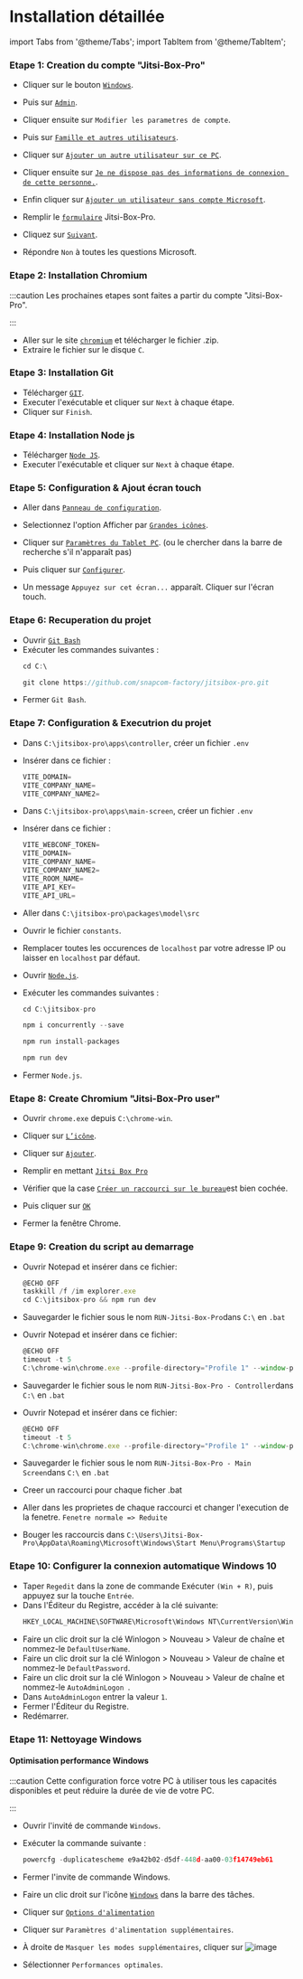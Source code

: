 
# Installation détaillée
import Tabs from '@theme/Tabs';
import TabItem from '@theme/TabItem';

### Etape 1: Creation du compte "Jitsi-Box-Pro"

- Cliquer sur le bouton [`Windows`](https://user-images.githubusercontent.com/110535664/187230954-50f10bcb-51f4-481f-aa52-a3c23811d80a.png).

- Puis sur [`Admin`](https://user-images.githubusercontent.com/110535664/187231239-00a19a03-26ae-4139-9146-ca889c8af93c.png).

- Cliquer ensuite sur  `Modifier les parametres de compte`.

- Puis sur [`Famille et autres utilisateurs`](https://user-images.githubusercontent.com/110535664/187231993-53bd2928-395e-475a-bfa3-61a407a462a5.png).

- Cliquer sur [`Ajouter un autre utilisateur sur ce PC`](https://user-images.githubusercontent.com/110535664/187232447-7147abeb-5b62-46c9-8a9c-a8efed0be799.png).

- Cliquer ensuite sur [`Je ne dispose pas des informations de connexion de cette personne.`](https://user-images.githubusercontent.com/110535664/187233013-8e0eaee8-d541-45ae-b118-787b0dff11eb.png).

- Enfin cliquer sur [`Ajouter un utilisateur sans compte Microsoft`](https://user-images.githubusercontent.com/110535664/187233114-a121fc68-ef03-4be9-a8ed-976d5cb37bd8.png).

- Remplir le [`formulaire`](https://user-images.githubusercontent.com/110535664/187233352-64d6f299-32b3-4d09-87ba-f6f0f1cc5a58.png) Jitsi-Box-Pro.

- Cliquez sur [`Suivant`](https://user-images.githubusercontent.com/110535664/187233704-5e160e9c-eb34-4ef4-b4b0-f6b010d62785.png).

- Répondre `Non` à toutes les questions Microsoft.

### Etape 2: Installation Chromium

:::caution
Les prochaines etapes sont faites a partir du compte "Jitsi-Box-Pro".

:::

- Aller sur le site [`chromium`](https://download-chromium.appspot.com) et télécharger le fichier .zip.
- Extraire le fichier sur le disque `C`.

### Etape 3: Installation Git

- Télécharger [`GIT`](https://github.com/git-for-windows/git/releases/download/v2.37.2.windows.2/Git-2.37.2.2-64-bit.exe).
- Executer l'exécutable et cliquer sur `Next` à chaque étape.
- Cliquer sur `Finish`.

### Etape 4: Installation Node js

- Télécharger [`Node JS`](https://nodejs.org/dist/v16.17.0/node-v16.17.0-x64.msi).
- Executer l'exécutable  et cliquer sur `Next` à chaque étape.

### Etape 5: Configuration & Ajout écran touch

- Aller dans [`Panneau de configuration`](https://user-images.githubusercontent.com/110535664/187390041-fe4662a9-e23a-47ff-9adf-302d263a45ce.png).

- Selectionnez l'option Afficher par [`Grandes icônes`](https://user-images.githubusercontent.com/110535664/187390452-604bfca3-6b10-43f4-997c-8200746e4ca8.png).

- Cliquer sur [`Paramètres du Tablet PC`](https://user-images.githubusercontent.com/110535664/187391033-a4fe154a-e8e2-4331-93a4-03009915f6fe.png). (ou le chercher dans la barre de recherche s'il n'apparaît pas)

- Puis cliquer sur [`Configurer`](https://user-images.githubusercontent.com/110535664/187391059-35ad9637-55ef-43e6-9e5a-8b553bca70e2.png).

- Un message `Appuyez sur cet écran...` apparaît. Cliquer sur l'écran touch.

### Etape 6: Recuperation du projet

- Ouvrir [`Git Bash`](https://user-images.githubusercontent.com/110535664/187235305-a79347c1-d0b5-4e86-960b-97a4360ce885.png)
- Exécuter les commandes suivantes :
    ```js
    cd C:\
    ```
    ```js
    git clone https://github.com/snapcom-factory/jitsibox-pro.git
    ```
- Fermer `Git Bash`.

### Etape 7: Configuration & Executrion du projet

- Dans `C:\jitsibox-pro\apps\controller`, créer un fichier `.env`
- Insérer dans ce fichier : 
    ```js
    VITE_DOMAIN=
    VITE_COMPANY_NAME=
    VITE_COMPANY_NAME2=
    ```

- Dans `C:\jitsibox-pro\apps\main-screen`, créer un fichier `.env`
- Insérer dans ce fichier : 
    ```js
    VITE_WEBCONF_TOKEN=
    VITE_DOMAIN=
    VITE_COMPANY_NAME=
    VITE_COMPANY_NAME2= 
    VITE_ROOM_NAME= 
    VITE_API_KEY=
    VITE_API_URL=
    ```
- Aller dans `C:\jitsibox-pro\packages\model\src`
- Ouvrir le fichier `constants`.
- Remplacer toutes les occurences de `localhost` par votre adresse IP ou laisser en `localhost` par défaut.


- Ouvrir [`Node.js`](https://user-images.githubusercontent.com/110535664/187236978-da226428-8c42-42be-a1c4-d6400d4b92ba.png).
- Exécuter les commandes suivantes :
    ```js
    cd C:\jitsibox-pro
    ```
    ```js
    npm i concurrently --save
    ```
    ```js
    npm run install-packages
    ```
    ```js
    npm run dev
    ```
- Fermer `Node.js`.

### Etape 8: Create Chromium "Jitsi-Box-Pro user"

- Ouvrir `chrome.exe` depuis `C:\chrome-win`.

- Cliquer sur [`L’icône`](https://user-images.githubusercontent.com/110535664/187238172-bc7776d8-1b06-4620-84fe-8f5b7f94f6a1.png).

- Cliquer sur [`Ajouter`](https://user-images.githubusercontent.com/110535664/187240623-632bcf59-1f02-400d-b6cf-ae351d0cb5a6.png).

- Remplir en mettant [`Jitsi Box Pro`](https://user-images.githubusercontent.com/110535664/187240773-897d9838-afab-4517-832f-eba3901476d4.png)

- Vérifier que la case [`Créer un raccourci sur le bureau`](https://user-images.githubusercontent.com/110535664/187240907-92a069a6-40aa-4d22-b5cf-1019cacf7777.png)est bien cochée.

- Puis cliquer sur [`OK`](https://user-images.githubusercontent.com/110535664/187240988-869654eb-fb7f-4142-acde-ae4c614ccaaa.png)

- Fermer la fenêtre Chrome.
    
### Etape 9: Creation du script au demarrage
- Ouvrir Notepad et insérer dans ce fichier:
  ```js
  @ECHO OFF
  taskkill /f /im explorer.exe
  cd C:\jitsibox-pro && npm run dev
  ```  
- Sauvegarder le fichier sous le nom `RUN-Jitsi-Box-Pro`dans `C:\` en `.bat`

- Ouvrir Notepad et insérer dans ce fichier:
  ```js
  @ECHO OFF
  timeout -t 5
  C:\chrome-win\chrome.exe --profile-directory="Profile 1" --window-position=0,0 --kiosk http://localhost:3000 --user-data-dir=c:/monitor2 --unsafely-treat-insecure-origin-as-secure=http://localhost:3000
  ```  
- Sauvegarder le fichier sous le nom `RUN-Jitsi-Box-Pro - Controller`dans `C:\` en `.bat`

- Ouvrir Notepad et insérer dans ce fichier:
  ```js
  @ECHO OFF
  timeout -t 5
  C:\chrome-win\chrome.exe --profile-directory="Profile 1" --window-position=1680,0 --kiosk http://localhost:3002 --user-data-dir=c:/monitor1 --unsafely-treat-insecure-origin-as-secure=http://localhost:3002
  ```  
- Sauvegarder le fichier sous le nom `RUN-Jitsi-Box-Pro - Main Screen`dans `C:\` en `.bat`
 
- Creer un raccourci pour chaque ficher .bat
- Aller dans les proprietes de chaque raccourci et changer l'execution de la fenetre. `Fenetre normale => Reduite`
- Bouger les raccourcis dans `C:\Users\Jitsi-Box-Pro\AppData\Roaming\Microsoft\Windows\Start Menu\Programs\Startup`


### Etape 10: Configurer la connexion automatique Windows 10

-  Taper `Regedit` dans la zone de commande Exécuter `(Win + R)`, puis appuyez sur la touche `Entrée`. 
-  Dans l'Éditeur du Registre, accéder à la clé suivante:
    ```js
    HKEY_LOCAL_MACHINE\SOFTWARE\Microsoft\Windows NT\CurrentVersion\Winlogon
    ```
- Faire un clic droit sur la clé Winlogon > Nouveau > Valeur de chaîne et nommez-le `DefaultUserName`.
- Faire un clic droit sur la clé Winlogon > Nouveau > Valeur de chaîne et nommez-le `DefaultPassword`.
- Faire un clic droit sur la clé Winlogon > Nouveau > Valeur de chaîne et nommez-le `AutoAdminLogon `.
- Dans `AutoAdminLogon` entrer la valeur `1`.
- Fermer l'Éditeur du Registre.
- Redémarrer.

### Etape 11: Nettoyage Windows

#### Optimisation performance Windows

:::caution
Cette configuration force votre PC à utiliser tous les capacités disponibles et peut réduire la durée de vie de votre PC. 

:::
- Ouvrir l'invité de commande `Windows`. 
- Exécuter la commande suivante :
    ```js
    powercfg -duplicatescheme e9a42b02-d5df-448d-aa00-03f14749eb61
    ```
- Fermer l'invite de commande Windows.
- Faire un clic droit sur l'icône [`Windows`](https://user-images.githubusercontent.com/110535664/187230954-50f10bcb-51f4-481f-aa52-a3c23811d80a.png) dans la barre des tâches.

- Cliquer sur [`Options d'alimentation`](https://user-images.githubusercontent.com/110535664/187386540-03214707-62f9-4ce4-9c49-5ad3ff3415e1.png)

- Cliquer sur `Paramètres d'alimentation supplémentaires`.

- À droite de `Masquer les modes supplémentaires`, cliquer sur ![image](https://user-images.githubusercontent.com/110535664/187424109-7db9aa03-1ac2-45dd-96e7-f4732c9315f1.png)

- Sélectionner `Performances optimales`.
